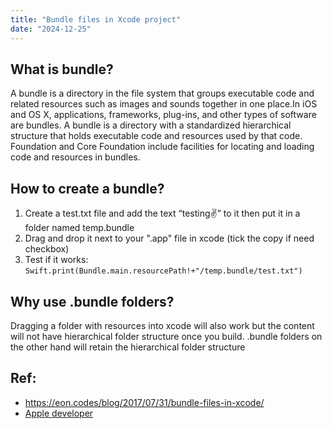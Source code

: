 ```yaml
---
title: "Bundle files in Xcode project"
date: "2024-12-25"
---
```


## What is bundle?
A bundle is a directory in the file system that groups executable code and related resources such as images and sounds together in one place.In iOS and OS X, applications, frameworks, plug-ins, and other types of software are bundles. A bundle is a directory with a standardized hierarchical structure that holds executable code and resources used by that code. Foundation and Core Foundation include facilities for locating and loading code and resources in bundles.

## How to create a bundle?
1. Create a test.txt file and add the text “testing✌️” to it then put it in a folder named temp.bundle
2. Drag and drop it next to your ".app" file in xcode (tick the copy if need checkbox)
3. Test if it works: `Swift.print(Bundle.main.resourcePath!+"/temp.bundle/test.txt")`

## Why use .bundle folders?

Dragging a folder with resources into xcode will also work but the content will not have hierarchical folder structure once you build. .bundle folders on the other hand will retain the hierarchical folder structure

## Ref:
- https://eon.codes/blog/2017/07/31/bundle-files-in-xcode/
- [Apple developer](https://developer.apple.com/library/archive/documentation/General/Conceptual/DevPedia-CocoaCore/Bundle.html#:~:text=A%20bundle%20is%20a%20directory,types%20of%20software%20are%20bundles.&text=Most%20types%20of%20Xcode%20projects,when%20you%20build%20the%20executable.)
